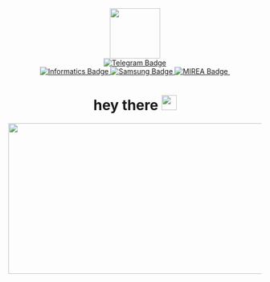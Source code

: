 <div id="header" align="center">
  <img src="https://media.giphy.com/media/M9gbBd9nbDrOTu1Mqx/giphy.gif" width="100"/>
</div>

<div id="badges_networks" align="center">
  <a href="your-linkedin-URL">
    <img src="https://img.shields.io/badge/Telegram-blue?style=for-the-badge&logo=Telegram&logoColor=white" alt="Telegram Badge"/>
</div>

<div id="badges" align="center">
  <a href="your-linkedin-URL">
    <img src="https://img.shields.io/badge/Informatics.ru-red?style=for-the-badge&logoColor=white" alt="Informatics Badge"/>
  </a>
  <a href="your-youtube-URL">
     <img src="https://img.shields.io/badge/Samsung Innovation Campus-blue?style=for-the-badge&logoColor=white" alt="Samsung Badge"/>
  </a>
  <a href="your-twitter-URL">
    <img src="https://img.shields.io/badge/MIREA-yellow?style=for-the-badge&logo=homeassistant&logoColor=white" alt="MIREA Badge"/>
  </a>

  <img src="https://komarev.com/ghpvc/?username=your-github-username&style=flat-square&color=blue" alt=""/>

  <h1>
  hey there
  <img src="https://media.giphy.com/media/hvRJCLFzcasrR4ia7z/giphy.gif" width="30px"/>
</h1>
</div>

<div align="center">
  <img src="https://media.giphy.com/media/dWesBcTLavkZuG35MI/giphy.gif" width="600" height="300"/>
</div>
